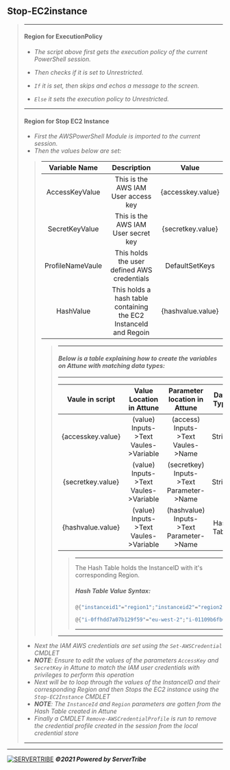 ## **Stop-EC2instance**
> ---
> #### **Region for ExecutionPolicy**
> - *The script above first gets the execution policy of the current PowerShell session.*
> 
> - *Then checks if it is set to Unrestricted.*
> 
> - *`If` it is set, then skips and echos a message to the screen.*
>
> - *`Else` it sets the execution policy to Unrestricted.*
> ---
> #### **Region for Stop EC2 Instance**
> 
> - *First the AWSPowerShell Module is imported to the current session.*
> - *Then the values below are set:*
>
> > | Variable Name | Description | Value |
> > | :----: | :----: | :---: |
> > | AccessKeyValue | This is the AWS IAM User access key | {accesskey.value} |
> > | SecretKeyValue | This is the AWS IAM User secret key | {secretkey.value} |
> > | ProfileNameVaule | This holds the user defined AWS credentials | DefaultSetKeys |
> > | HashValue | This holds a hash table containing the EC2 InstanceId and Regoin | {hashvalue.value} |
> > > ---
> > > #### *Below is a table explaining how to create the variables on Attune with matching data types:*
> > > ---
> > > | Vaule in script | Value Location in Attune | Parameter location in Attune| Data Type | Example |
> > > | :----: | :---: | :---: | :---: | :---: |
> > > | {accesskey.value} | (value) Inputs->Text Vaules->Variable | (access) Inputs->Text Vaules->Name | String | HKOPUHIVJOQQN3YNLCIL |
> > > | {secretkey.value} | (value) Inputs->Text Vaules->Variable | (secretkey) Inputs->Text Parameter->Name | String | MJYj7oBcNMTe+R+TTIWdQqXLYcttQ8IOwh1O9zH5 | 
> > > | {hashvalue.value} | (value) Inputs->Text Vaules->Variable | (hashvalue) Inputs->Text Parameter->Name | Hash Table | @{"i-0ffhdd7a07b129f59"="eu-west-2";"i-01109b6fb6b9d30fe"="eu-west-1"} |
> > > > ---
> > > > The Hash Table holds the InstanceID with it's corresponding Region.
> > > > ##### *Hash Table Value Syntax:*
> > > > ```powershell
> > > > @{"instanceid1"="region1";"instanceid2"="region2"}
> > > > 
> > > > @{"i-0ffhdd7a07b129f59"="eu-west-2";"i-01109b6fb6b9d30fe"="eu-west-1"}
> > > > ```
> > > > ---
> > > ---
> - *Next the IAM AWS credentials are set using the `Set-AWSCredential` CMDLET*
> - *__NOTE__: Ensure to edit the values of the parameters `AccessKey` and `SecretKey` in Attune to match the IAM user credentials with privileges to perform this operation*
> - *Next will be to loop through the values of the InstanceID and their corresponding Region and then Stops the EC2 instance using the `Stop-EC2Instance` CMDLET*
> - *__NOTE__: The `InstanceId` and `Region` parameters are gotten from the Hash Table created in Attune*
> - *Finally a CMDLET `Remove-AWSCredentialProfile` is run to remove the credential profile created in the session from the local credential store*
> ---
---
[![SERVERTRIBE](https://www.servertribe.com/wp-content/themes/mars/assets/images/attune_logo.svg)](https://www.servertribe.com/)
***&copy;2021 Powered by ServerTribe***